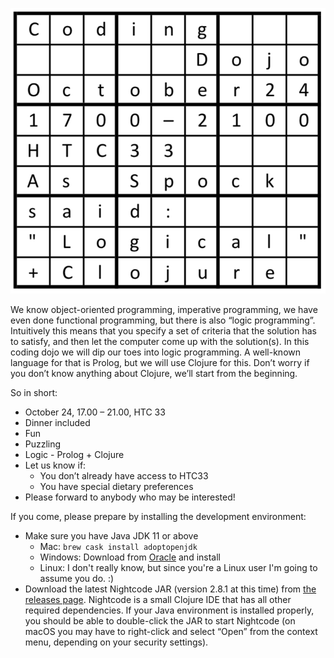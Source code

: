 
![Puzzle](https://raw.githubusercontent.com/Coding-Dojos-Eindhoven/website/master/2019-10-24/puzzle.png)

We know object-oriented programming, imperative programming, we have even done functional programming, but there is also “logic programming”. Intuitively this means that you specify a set of criteria that the solution has to satisfy, and then let the computer come up with the solution(s). In this coding dojo we will dip our toes into logic programming. A well-known language for that is Prolog, but we will use Clojure for this. Don’t worry if you don’t know anything about Clojure, we’ll start from the beginning.

So in short:

* October 24, 17.00 – 21.00, HTC 33
* Dinner included
* Fun
* Puzzling
* Logic - Prolog + Clojure
* Let us know if:
    * You don’t already have access to HTC33
    * You have special dietary preferences
* Please forward to anybody who may be interested!

If you come, please prepare by installing the development environment:

* Make sure you have Java JDK 11 or above
    * Mac: `brew cask install adoptopenjdk`
    * Windows: Download from
      [Oracle](https://www.oracle.com/technetwork/java/javase/downloads/index.html)
      and install
    * Linux: I don't really know, but since you're a Linux user I'm going to
    assume you do. :)
* Download the latest Nightcode JAR (version 2.8.1 at this time) from
  [the releases page](https://github.com/oakes/Nightcode/releases). Nightcode is a small Clojure IDE
  that has all other required dependencies. If your Java environment is
  installed properly, you should be able to double-click the JAR to start
  Nightcode (on macOS you may have to right-click and select “Open” from the
  context menu, depending on your security settings).

